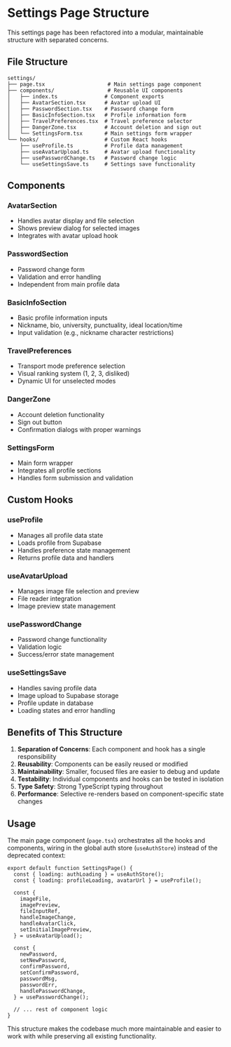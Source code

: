 # Settings Page Structure

This settings page has been refactored into a modular, maintainable structure with separated concerns.

## File Structure

```
settings/
├── page.tsx                    # Main settings page component
├── components/                 # Reusable UI components
│   ├── index.ts               # Component exports
│   ├── AvatarSection.tsx      # Avatar upload UI
│   ├── PasswordSection.tsx    # Password change form
│   ├── BasicInfoSection.tsx   # Profile information form
│   ├── TravelPreferences.tsx  # Travel preference selector
│   ├── DangerZone.tsx         # Account deletion and sign out
│   └── SettingsForm.tsx       # Main settings form wrapper
└── hooks/                     # Custom React hooks
    ├── useProfile.ts          # Profile data management
    ├── useAvatarUpload.ts     # Avatar upload functionality
    ├── usePasswordChange.ts   # Password change logic
    └── useSettingsSave.ts     # Settings save functionality
```

## Components

### AvatarSection
- Handles avatar display and file selection
- Shows preview dialog for selected images
- Integrates with avatar upload hook

### PasswordSection
- Password change form
- Validation and error handling
- Independent from main profile data

### BasicInfoSection
- Basic profile information inputs
- Nickname, bio, university, punctuality, ideal location/time
- Input validation (e.g., nickname character restrictions)

### TravelPreferences
- Transport mode preference selection
- Visual ranking system (1, 2, 3, disliked)
- Dynamic UI for unselected modes

### DangerZone
- Account deletion functionality
- Sign out button
- Confirmation dialogs with proper warnings

### SettingsForm
- Main form wrapper
- Integrates all profile sections
- Handles form submission and validation

## Custom Hooks

### useProfile
- Manages all profile data state
- Loads profile from Supabase
- Handles preference state management
- Returns profile data and handlers

### useAvatarUpload
- Manages image file selection and preview
- File reader integration
- Image preview state management

### usePasswordChange
- Password change functionality
- Validation logic
- Success/error state management

### useSettingsSave
- Handles saving profile data
- Image upload to Supabase storage
- Profile update in database
- Loading states and error handling

## Benefits of This Structure

1. **Separation of Concerns**: Each component and hook has a single responsibility
2. **Reusability**: Components can be easily reused or modified
3. **Maintainability**: Smaller, focused files are easier to debug and update
4. **Testability**: Individual components and hooks can be tested in isolation
5. **Type Safety**: Strong TypeScript typing throughout
6. **Performance**: Selective re-renders based on component-specific state changes

## Usage

The main page component (`page.tsx`) orchestrates all the hooks and components, wiring in the global auth store (`useAuthStore`) instead of the deprecated context:

```tsx
export default function SettingsPage() {
  const { loading: authLoading } = useAuthStore();
  const { loading: profileLoading, avatarUrl } = useProfile();
  
  const {
    imageFile,
    imagePreview,
    fileInputRef,
    handleImageChange,
    handleAvatarClick,
    setInitialImagePreview,
  } = useAvatarUpload();

  const {
    newPassword,
    setNewPassword,
    confirmPassword,
    setConfirmPassword,
    passwordMsg,
    passwordErr,
    handlePasswordChange,
  } = usePasswordChange();

  // ... rest of component logic
}
```

This structure makes the codebase much more maintainable and easier to work with while preserving all existing functionality.
